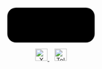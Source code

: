 <p align="center">
  <span style="display:inline-block;background:#000;color:#fff;font-size:3rem;font-family:monospace;padding:40px 100px;border-radius:20px;">
    
  </span>
</p>

<p align="center">
  <a href="https://x.com/0dayloran" target="_blank">
    <img src="https://img.shields.io/badge/X-0dayloran-000?style=for-the-badge&logo=x&logoColor=white&labelColor=000" alt="X badge" height="28"/>
  </a>
  &nbsp;&nbsp;
  <a href="https://t.me/gothamneversleeps" target="_blank">
    <img src="https://img.shields.io/badge/Telegram-gothamneversleeps-000?style=for-the-badge&logo=telegram&logoColor=white&labelColor=000" alt="Telegram badge" height="28"/>
  </a>
</p>

